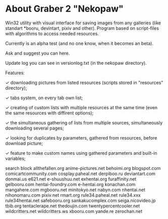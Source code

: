 # About Graber 2 "Nekopaw"

Win32 utility with visual interface for saving images from any galleries (like standart *booru, devintart, pixiv and other). Program based on script-files with algorithms to access needed resources.

Currently is an alpha test (and no one know, when it becomes an beta).

Ask and suggest you can here.

Update log you can see in versionlog.txt (in the nekopaw directory).

Features:

✓ downloading pictures from listed resources (scripts stored in "resources" directory);

✓ tabs system, on every tab own list;

✓ creating of custom lists with multiple resources at the same time (even the same resources with diffirent options);

✓ the simultaneous gathering of lists from multiple sources, simultaneously downloading several pages;

✓ looking for duplicates by parameters, gathered from resources, before download picture;

✓ feature to make custom names using gathered parameters and built-in variables;

search block
allthefallen.org anime-pictures.net behoimi.org blogspot.com comicartcommunity.com cosplay.paheal.net derpiboo.ru deviantart.com donmai.us e621.net e-shuushuu.net exhentai.org furaffinity.net gelbooru.com hentai-foundry.com e-hentai.org konachan.com mangahere.com mgbooru.net minitokyo.net nabyn.com nhentai.net nihonomaru.com pixiv.net rmart.org rule34.paheal.net rule34.xxx rule34hentai.net safebooru.org sankakucomplex.com seiga.nicovideo.jp tbib.org tentaclerape.net thedoujin.com twentypercentcooler.net wildcritters.net wildcritters.ws xbooru.com yande.re zerochan.net 
